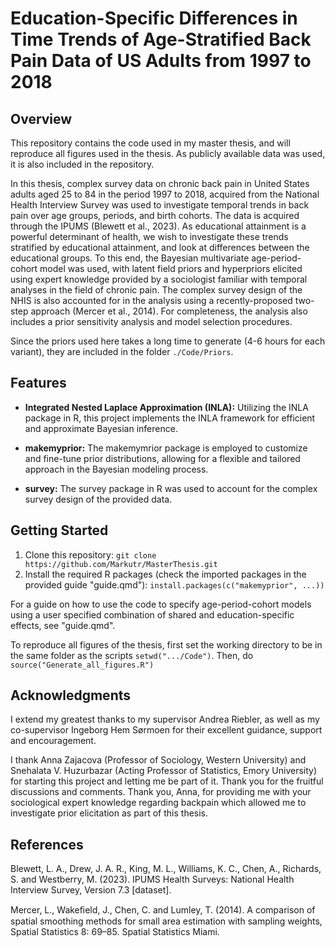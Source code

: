 # Education-Specific Differences in Time Trends of Age-Stratified Back Pain Data of US Adults from 1997 to 2018

## Overview

This repository contains the code used in my master thesis, and will reproduce all figures used in the thesis. As publicly available data was used, it is also included in the repository.

In this thesis, complex survey data on chronic back pain in United States adults aged 25 to 84 in the period 1997 to 2018, acquired from the National Health Interview Survey was used to investigate temporal trends in back pain over age groups, periods, and birth cohorts. The data is acquired through the IPUMS (Blewett et al., 2023). As educational attainment is a powerful determinant of health, we wish to investigate these trends stratified by educational attainment, and look at differences between the educational groups. To this end, the Bayesian multivariate age-period-cohort model was used, with latent field priors and hyperpriors elicited using expert knowledge provided by a sociologist familiar with temporal analyses in the field of chronic pain. The complex survey design of the NHIS is also accounted for in the analysis using a recently-proposed two-step approach (Mercer et al., 2014). For completeness, the analysis also includes a prior sensitivity analysis and model selection procedures.

Since the priors used here takes a long time to generate (4-6 hours for each variant), they are included in the folder `./Code/Priors`.

## Features

- **Integrated Nested Laplace Approximation (INLA):** Utilizing the INLA package in R, this project implements the INLA framework for efficient and approximate Bayesian inference.

- **makemyprior:** The makemymrior package is employed to customize and fine-tune prior distributions, allowing for a flexible and tailored approach in the Bayesian modeling process.

- **survey:** The survey package in R was used to account for the complex survey design of the provided data. 

## Getting Started

1. Clone this repository: `git clone https://github.com/Markutr/MasterThesis.git`
2. Install the required R packages (check the imported packages in the provided guide "guide.qmd"): `install.packages(c("makemyprior", ...))`

For a guide on how to use the code to specify age-period-cohort models using a user specified combination of shared and education-specific effects, see "guide.qmd".

To reproduce all figures of the thesis, first set the working directory to be in the same folder as the scripts `setwd(".../Code")`. Then, do `source("Generate_all_figures.R")`

## Acknowledgments

I extend my greatest thanks to my supervisor Andrea Riebler, as well as my co-supervisor Ingeborg Hem Sørmoen for their excellent guidance, support and encouragement. 

I thank Anna Zajacova (Professor of Sociology, Western University) and Snehalata V. Huzurbazar (Acting Professor of Statistics, Emory University) for starting this project and letting me be part of it. Thank you for the fruitful discussions and comments. Thank you, Anna, for providing me with your sociological expert knowledge regarding backpain which allowed me to investigate prior elicitation as part of this thesis. 

## References

Blewett, L. A., Drew, J. A. R., King, M. L., Williams, K. C., Chen, A., Richards, S. and Westberry, M. (2023). IPUMS Health Surveys: National Health Interview Survey, Version 7.3 [dataset].

Mercer, L., Wakeﬁeld, J., Chen, C. and Lumley, T. (2014). A comparison of spatial smoothing methods for small area estimation with sampling weights, Spatial Statistics 8: 69–85. Spatial Statistics Miami.



